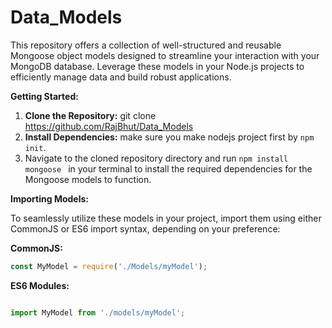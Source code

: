 # Data_Models




This repository offers a collection of well-structured and reusable Mongoose object models designed to streamline your interaction with your MongoDB database. Leverage these models in your Node.js projects to efficiently manage data and build robust applications.

**Getting Started:**

1. **Clone the Repository:** git clone https://github.com/RajBhut/Data_Models
2. **Install Dependencies:**  make sure you make nodejs project first by `npm init`.
3. Navigate to the cloned repository directory and run `npm install mongoose ` in your terminal to install the required dependencies for the Mongoose models to function.

**Importing Models:**

To seamlessly utilize these models in your project, import them using either CommonJS or ES6 import syntax, depending on your preference:

**CommonJS:**

```javascript
const MyModel = require('./Models/myModel');
 ```
**ES6 Modules:**
```javascript 

import MyModel from './models/myModel'; 

